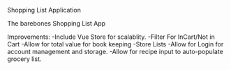 Shopping List Application 

The barebones Shopping List App



Improvements:
    -Include Vue Store for scalablity.
    -Filter For InCart/Not in Cart
    -Allow for total value for book keeping
    -Store Lists
    -Allow for Login for account management and storage. 
    -Allow for recipe input to auto-populate grocery list. 